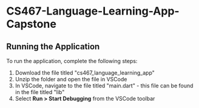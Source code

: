 # CS467-Language-Learning-App-Capstone
## Running the Application
To run the application, complete the following steps:
1. Download the file titled "cs467_language_learning_app"
2. Unzip the folder and open the file in VSCode
3. In VSCode, navigate to the file titled "main.dart" - this file can be found in the file titled "lib"
4. Select __Run > Start Debugging__ from the VSCode toolbar
